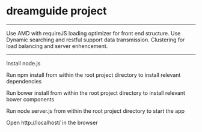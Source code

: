 # dreamguide project

----------
Use AMD with requireJS loading optimizer for front end structure.
Use Dynamic searching and restful support data transmission.
Clustering for load balancing and server enhencement.

----------
Install node.js

Run npm install from within the root project directory to install relevant dependencies

Run bower install from within the root project directory to install relevant bower components

Run node server.js from within the root project directory to start the app

Open http://localhost/ in the browser
